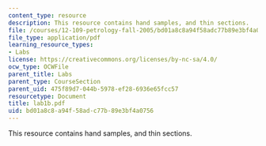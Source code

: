 ```yaml
---
content_type: resource
description: This resource contains hand samples, and thin sections.
file: /courses/12-109-petrology-fall-2005/bd01a8c8a94f58adc77b89e3bf4a0756_lab1b.pdf
file_type: application/pdf
learning_resource_types:
- Labs
license: https://creativecommons.org/licenses/by-nc-sa/4.0/
ocw_type: OCWFile
parent_title: Labs
parent_type: CourseSection
parent_uid: 475f89d7-044b-5978-ef28-6936e65fcc57
resourcetype: Document
title: lab1b.pdf
uid: bd01a8c8-a94f-58ad-c77b-89e3bf4a0756
---
```

This resource contains hand samples, and thin sections.